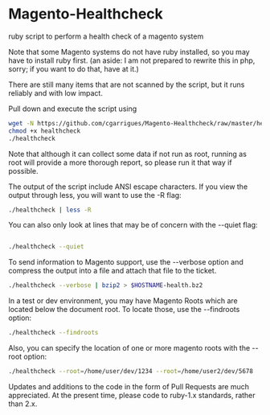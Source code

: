 # Magento-Healthcheck
ruby script to perform a health check of a magento system

Note that some Magento systems do not have ruby installed, so you may have to install ruby first. (an aside: I am not prepared to rewrite this in php, sorry; if you want to do that, have at it.)

There are still many items that are not scanned by the script, but it runs reliably and with low impact.

Pull down and execute the script using

```bash
wget -N https://github.com/cgarrigues/Magento-Healthcheck/raw/master/healthcheck
chmod +x healthcheck
./healthcheck
```


Note that although it can collect some data if not run as root, running as root will provide a more thorough report, so please run it that way if possible.

The output of the script include ANSI escape characters.  If you view the output through less, you will want to use the -R flag:

```bash
./healthcheck | less -R
```

You can also only look at lines that may be of concern with the --quiet flag:

```bash

./healthcheck --quiet
```

To send information to Magento support, use the --verbose option and compress the output into a file and attach that file to the ticket.

```bash
./healthcheck --verbose | bzip2 > $HOSTNAME-health.bz2
```

In a test or dev environment, you may have Magento Roots which are located below the document root.  To locate those, use the --findroots option:

```bash
./healthcheck --findroots
```

Also, you can specify the location of one or more magento roots with the --root option:

```bash
./healthcheck --root=/home/user/dev/1234 --root=/home/user2/dev/5678
```

Updates and additions to the code in the form of Pull Requests are much appreciated. At the present time, please code to ruby-1.x standards, rather than 2.x.
